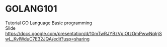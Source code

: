 # GOLANG101
Tutorial GO Language Basic programming
<br>Slide https://docs.google.com/presentation/d/10mTwRJYBzVpIOtzOmPwwNqIrjSwL_KvlWduC7E32JQA/edit?usp=sharing

